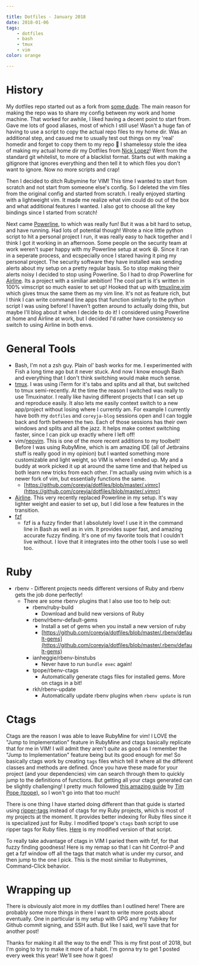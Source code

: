 ```yaml
---

title: Dotfiles - January 2018
date: 2018-01-06
tags:
    - dotfiles
    - bash
    - tmux
    - vim
color: orange

---
```


# History

My dotfiles repo started out as a fork from [some dude](https://github.com/mathiasbynens). The main reason for making the repo was to share my config between my work and home machine. That worked for awhile, I liked having a decent point to start from. Gave me lots of good aliases, most of which I still use! Wasn't a huge fan of having to use a script to copy the actual repo files to my home dir. Was an additional step, and casued me to usually test out things on my 'real' homedir and forget to copy them to my repo :facepalm:
I shamelessy stole the idea of making my actual home dir my Dotfiles from [Nick Lopez](https://github.com/nlopez)! Went from the standard git whitelist, to more of a blacklist format. Starts out with making a gitignore that ignores everything and then tell it to which files you don't want to ignore. Now no more scripts and crap!

Then I decided to ditch Rubymine for VIM! This time I wanted to start from scratch and not start from someone else's config. So I deleted the vim files from the original config and started from scratch. I really enjoyed starting with a lightweight vim. It made me realize what vim could do out of the box and what additional features I wanted. I also got to choose all the key bindings since I started from scratch!

Next came [Powerline](http://powerline.readthedocs.io/en/master/), to which was really fun! But it was a bit hard to setup, and have running. Had lots of potential though! Wrote a nice little python script to hit a personal project I run, it was really easy to hack together and I think I got it working in an afternoon. Some people on the security team at work weren't super happy with my Powerline setup at work :laughing:. Since it ran in a seperate process, and ecspecially once I stared having it ping my personal project. The security software they have installed was sending alerts about my setup on a pretty regular basis. So to stop making their alerts noisy I decided to stop using Powerline. So I had to drop Powerline for [Airline](https://github.com/vim-airline/vim-airline). Its a project with a similiar ambition! The cool part is it's written in 100% vimscript so much easier to set up! Hooked that up with [tmuxline.vim](https://github.com/edkolev/tmuxline.vim) which gives tmux the same them as my vim line. It's not as feature rich, but I think I can write command line apps that function similarly to the python script I was using before! I haven't gotten around to actually doing this, but maybe I'll blog about it when I decide to do it! I considered using Powerline at home and Airline at work, but I decided I'd rather have consistency so switch to using Airline in both envs.

# General Tools

- Bash, I'm not a zsh guy. Plain ol' bash works for me. I experimented with Fish a long time ago but it never stuck. And now I know enough Bash and everything that I don't think switching would make much sense.
- [tmux](https://github.com/tmux/tmux). I was using iTerm for it's tabs and splits and all that, but switched to tmux semi-recently. At the time the reason I switched was really to use Tmuxinator. I really like having different projects that I can set up and reproduce easily. It also lets me easily context switch to a new app/project without losing where I currently am. For example I currently have both my `dotfiles` and `coreyja-blog` sessions open and I can toggle back and forth between the two. Each of those sessions has their own windows and splits and all the jazz. It helps make context switching faster, since I can pick up exactly where I left off!
- vim/[neovim](https://github.com/neovim/neovim). This is one of the more recent additions to my toolbelt! Before I was using RubyMine, which is am amazing IDE (all of Jetbrains stuff is really good in my opinion) but I wanted something more customizable and light weight, so VIM is where I ended up. My and a buddy at work picked it up at around the same time and that helped us both learn new tricks from each other. I'm actually using nvim which is a newer fork of vim, but essentially functions the same.
    - [https://github.com/coreyja/dotfiles/blob/master/.vimrc](https://github.com/coreyja/dotfiles/blob/master/.vimrc)
- [Airline](https://github.com/vim-airline/vim-airline). This very recently replaced Powerline in my setup. It's way lighter weight and easier to set up, but I did lose a few features in the transition.
- [fzf](https://github.com/junegunn/fzf)
    - fzf is a fuzzy finder that I absolutely love! I use it in the command line in Bash as well as in vim. It provides super fast, and amazing accurate fuzzy finding. It's one of my favorite tools that I couldn't live without. I love that it integrates into the other tools I use so well too.

# Ruby

- rbenv - Different projects needs different versions of Ruby and rbenv gets the job done perfectly!
    - There are some rbenv plugins that I also use too to help out:
        - rbenv/ruby-build
            - Download and build new versions of Ruby
        - rbenv/rbenv-default-gems
            - Install a set of gems when you install a new version of ruby
            - [https://github.com/coreyja/dotfiles/blob/master/.rbenv/default-gems](https://github.com/coreyja/dotfiles/blob/master/.rbenv/default-gems)
        - ianheggie/rbenv-binstubs
            - Never have to run `bundle exec` again!
        - tpope/rbenv-ctags
            - Automatically generate ctags files for installed gems. More on ctags in a bit!
        - rkh/rbenv-update
            - Automatically update rbenv plugins when `rbenv update` is run

# Ctags

Ctags are the reason I was able to leave RubyMine for vim! I LOVE the "Jump to Implementation" feature in RubyMine and ctags basically replicate that for me in VIM! I will admit they aren't _quite_ as good as I remember the "Jump to Implementation" feature being but its good enough for me! So basically ctags work by creating `tags` files which tell it where all the different classes and methods are defined. Once you have these made for your project (and your dependencies) vim can search through them to quickly jump to the definitions of functions. But getting all your ctags generated can be slightly challenging! I pretty much followed [this amazing guide](http://tbaggery.com/2011/08/08/effortless-ctags-with-git.html) by [Tim Pope (tpope)](https://github.com/tpope), so I won't go into that too much!

There is one thing I have started doing different than that guide is started using [ripper-tags]() instead of ctags for my Ruby projects, which is most of my projects at the moment. It provides better indexing for Ruby files since it is specialized just for Ruby. I modified tpope's `ctags` bash script to use ripper tags for Ruby files. [Here](https://github.com/coreyja/dotfiles/blob/master/.git_template/hooks/ctags) is my modified version of that script.

To really take advantage of ctags in VIM I paried them with fzf, for that fuzzy finding goodness! Here is my remap so that I can hit Control-P and get a fzf window off all the tags that match what is under my cursor, and then jump to the one I pick. This is the most similiar to Rubymines, Command-Click behavior.

# Wrapping up

There is obviously alot more in my dotfiles than I outlined here! There are probably some more things in there I want to write more posts about eventually. One in particular is my setup with GPG and my Yubikey for Github commit signing, and SSH auth. But like I said, we'll save that for another post!

Thanks for making it all the way to the end! This is my first post of 2018, but I'm going to try to make it more of a habit. I'm gonna try to get 1 posted every week this year! We'll see how it goes!
